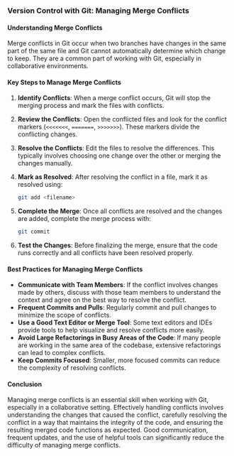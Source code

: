 ### Version Control with Git: Managing Merge Conflicts

#### Understanding Merge Conflicts

Merge conflicts in Git occur when two branches have changes in the same part of the same file and Git cannot automatically determine which change to keep. They are a common part of working with Git, especially in collaborative environments.

#### Key Steps to Manage Merge Conflicts

1. **Identify Conflicts**: When a merge conflict occurs, Git will stop the merging process and mark the files with conflicts.

2. **Review the Conflicts**: Open the conflicted files and look for the conflict markers (`<<<<<<<`, `=======`, `>>>>>>>`). These markers divide the conflicting changes.

3. **Resolve the Conflicts**: Edit the files to resolve the differences. This typically involves choosing one change over the other or merging the changes manually.

4. **Mark as Resolved**: After resolving the conflict in a file, mark it as resolved using:

   ```bash
   git add <filename>
   ```

5. **Complete the Merge**: Once all conflicts are resolved and the changes are added, complete the merge process with:

   ```bash
   git commit
   ```

6. **Test the Changes**: Before finalizing the merge, ensure that the code runs correctly and all conflicts have been resolved properly.

#### Best Practices for Managing Merge Conflicts

- **Communicate with Team Members**: If the conflict involves changes made by others, discuss with those team members to understand the context and agree on the best way to resolve the conflict.
- **Frequent Commits and Pulls**: Regularly commit and pull changes to minimize the scope of conflicts.
- **Use a Good Text Editor or Merge Tool**: Some text editors and IDEs provide tools to help visualize and resolve conflicts more easily.
- **Avoid Large Refactorings in Busy Areas of the Code**: If many people are working in the same area of the codebase, extensive refactorings can lead to complex conflicts.
- **Keep Commits Focused**: Smaller, more focused commits can reduce the complexity of resolving conflicts.

#### Conclusion

Managing merge conflicts is an essential skill when working with Git, especially in a collaborative setting. Effectively handling conflicts involves understanding the changes that caused the conflict, carefully resolving the conflict in a way that maintains the integrity of the code, and ensuring the resulting merged code functions as expected. Good communication, frequent updates, and the use of helpful tools can significantly reduce the difficulty of managing merge conflicts.